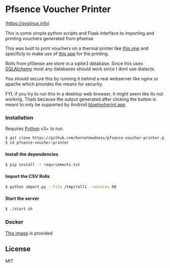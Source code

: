 # Pfsence Voucher Printer

(https://syslinux.info)

This is some simple python scripts and Flask interface to importing and printing vouchers generated from pfsense

This was built to print vouchers on a thermal printer like [this one](https://www.amazon.com/gp/product/B07R39G4WZ/) and 
specificly to make use of [this app](https://play.google.com/store/apps/details?id=mate.bluetoothprint) for the printing.

Rolls from pfSense are store in a sqlite3 database. Since this uses [SQLAlchemy](https://www.sqlalchemy.org/) most any databases should work since I dont use dialects.

You should secure this by running it behind a real webserver like nginx or apache which provides the means for security.

FYI, if you try to run this in a desktop web browser, it might seem like its not working. Thats because the output generated after clicking the button 
is meant to only be supported by Android [bluetoohprint app](https://play.google.com/store/apps/details?id=mate.bluetoothprint).

### Installation

Requires [Python](https://www.python.org/) v3+ to run.

```sh
$ git clone https://github.com/hornetmadness/pfsence-voucher-printer.git
$ cd pfsence-voucher-printer
```

#### Install the dependencies
```sh
$ pip install -r requriements.txt
```
#### Import the CSV Rolls
```sh
$ python import.py --file /tmp/roll1 --minutes 60
```
#### Start the server
```sh
$ ./start.sh
```

### Docker
[This image](https://hub.docker.com/r/hornetmadness/pfsense-voucher-printer) is provided


License
----
MIT

